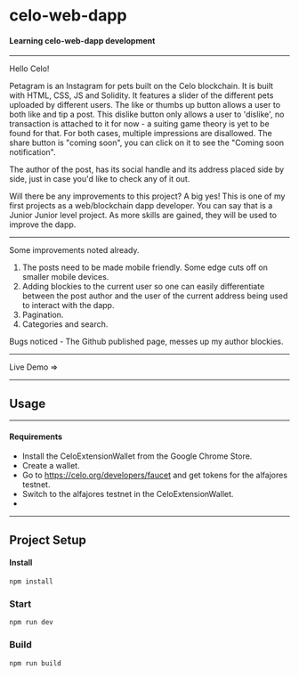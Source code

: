 # celo-web-dapp
#### Learning celo-web-dapp development
***
Hello Celo!

Petagram is an Instagram for pets built on the Celo blockchain. It is built with HTML, CSS, JS and Solidity. It features a slider of the different pets uploaded by different users. The like or thumbs up button allows a user to both like and tip a post. This dislike button only allows a user to 'dislike', no transaction is attached to it for now - a suiting game theory is yet to be found for that. For both cases, multiple impressions are disallowed. The share button is "coming soon", you can click on it to see the "Coming soon notification".

The author of the post, has its social handle and its address placed side by side, just in case you'd like to check any of it out. 

Will there be any improvements to this project? 
A big yes! This is one of my first projects as a web/blockchain dapp developer. You can say that is a Junior Junior level project. As more skills are gained, they will be used to improve the dapp. 

***
Some improvements noted already. 
1. The posts need to be made mobile friendly. Some edge cuts off on smaller mobile devices.
2. Adding blockies to the current user so one can easily differentiate between the post author and the user of the current address being used to interact with the dapp.
3. Pagination. 
4. Categories and search. 

Bugs noticed - The Github published page, messes up my author blockies. 
***
Live Demo => 
***
## Usage
***
#### Requirements
* Install the CeloExtensionWallet from the Google Chrome Store.
* Create a wallet.
* Go to https://celo.org/developers/faucet and get tokens for the alfajores testnet.
* Switch to the alfajores testnet in the CeloExtensionWallet.
* 
***
## Project Setup
#### Install
`npm install`
### Start
`npm run dev`
### Build
`npm run build`
